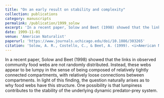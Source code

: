 ```yaml
---
title: "On an early result on stability and complexity"
collection: publications
category: manuscripts
permalink: /publication/1999_solow
excerpt: 'In a recent paper, Solow and Beet (1998) showed that the links in observed community food webs are not randomly distributed. Instead, these webs appear to be lumpy in the sense of being composed of relatively tightly connected compartments ...'
date: 1999-11-01
venue: 'American Naturalist'
paperurl: 'https://www.journals.uchicago.edu/doi/10.1086/303265'
citation: 'Solow, A. R., Costello, C., & Beet, A. (1999). <i>American Naturalist</i> &quot;154(5), 587-588.&quot;.'
---
```


In a recent paper, Solow and Beet (1998) showed that the links in observed community food webs are not randomly distributed. Instead, these webs appear to be lumpy in the sense of being composed of relatively tightly connected
compartments, with relatively loose connections between compartments. In light of this finding, the question naturally arises as to why food webs have this structure. One possibility is that lumpiness contributes to the stability of the underlying dynamic predator-prey system.